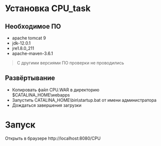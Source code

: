 # Установка CPU_task  
   
## Необходимое ПО

* apache tomcat 9  
* jdk-12.0.1  
* jre1.8.0_211
* apache-maven-3.6.1
>С другими версиями ПО проверки не проводились  

## Развёртывание
* Копировать файл CPU.WAR в директорию $CATALINA_HOME\webapps
* Запустить CATALINA_HOME\bin\startup.bat от имени администратора
* Дождаться завершения загрузки

# Запуск
Открыть в браузере http://localhost:8080/CPU
